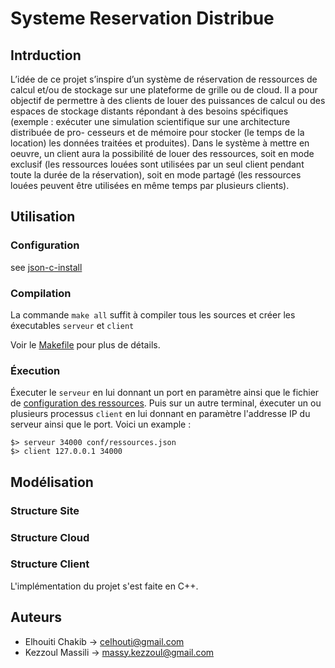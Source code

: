 # Systeme Reservation Distribue

## Intrduction

L’idée de ce projet s’inspire d’un système de réservation de ressources de calcul et/ou de stockage sur une plateforme de grille ou de cloud. Il a pour objectif de permettre à des clients de louer des puissances de calcul ou des espaces de stockage distants répondant à des besoins spécifiques (exemple : exécuter une simulation scientifique sur une architecture distribuée de pro- cesseurs et de mémoire pour stocker (le temps de la location) les données traitées et produites). Dans le système à mettre en oeuvre, un client aura la possibilité de louer des ressources, soit en mode exclusif (les ressources louées sont utilisées par un seul client pendant toute la durée de la réservation), soit en mode partagé (les ressources louées peuvent être utilisées en même temps par plusieurs clients).

## Utilisation

### Configuration

see [json-c-install]("https://github.com/json-c/json-c")

### Compilation

La commande `make all` suffit à compiler tous les sources et créer les éxecutables `serveur` et `client`

Voir le [Makefile]("./makefile") pour plus de détails.

### Éxecution

Éxecuter le `serveur` en lui donnant un port en paramètre ainsi que le fichier de [configuration des ressources]("./conf/ressources.json"). Puis sur un autre terminal, éxecuter un ou plusieurs processus `client` en lui donnant en paramètre l'addresse IP du serveur ainsi que le port. Voici un example : 

```
$> serveur 34000 conf/ressources.json
$> client 127.0.0.1 34000
```

## Modélisation

### Structure Site

### Structure Cloud

### Structure Client

L'implémentation du projet s'est faite en C++.

## Auteurs

- Elhouiti Chakib -> <celhouti@gmail.com>
- Kezzoul Massili -> <massy.kezzoul@gmail.com>